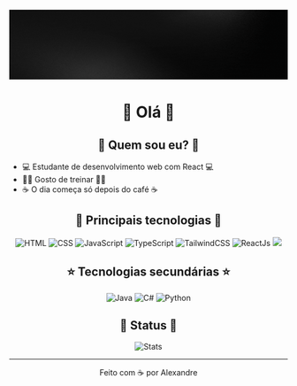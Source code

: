 ![GIF de boas vindas](./header.gif)

<div align="center">
    <h1>👋 Olá 👋</h1>
    <h2>🤔 Quem sou eu? 🤔</h2>
</div>

- 💻 Estudante de desenvolvimento web com React 💻
- 🏋️‍♂️ Gosto de treinar 🏋️‍♂️
- ☕ O dia começa só depois do café ☕

<div align="center">
    <h2>🌟 Principais tecnologias 🌟</h2>
    
<img src="https://img.shields.io/badge/HTML5-E34F26?style=for-the-badge&logo=html5&logoColor=white" alt="HTML" /> <img src="https://img.shields.io/badge/CSS3-1572B6?style=for-the-badge&logo=css3&logoColor=white" alt="CSS" /> <img src="https://img.shields.io/badge/JavaScript-323330?style=for-the-badge&logo=javascript&logoColor=F7DF1E" alt="JavaScript" /> <img src="https://img.shields.io/badge/TypeScript-007ACC?style=for-the-badge&logo=typescript&logoColor=white" alt="TypeScript" /> <img src="https://img.shields.io/badge/Tailwind_CSS-38B2AC?style=for-the-badge&logo=tailwind-css&logoColor=white" alt="TailwindCSS" /> <img src="https://img.shields.io/badge/React-20232A?style=for-the-badge&logo=react&logoColor=61DAFB" alt="ReactJs" /> <img src="https://img.shields.io/badge/next%20js-000000?style=for-the-badge&logo=nextdotjs&logoColor=white" /> 

</div>


<div align="center">
    <h2>⭐ Tecnologias secundárias ⭐</h2>
    <img src="https://cdn.jsdelivr.net/gh/devicons/devicon/icons/java/java-original-wordmark.svg" width="50px" alt="Java" /> <img src="https://cdn.jsdelivr.net/gh/devicons/devicon/icons/csharp/csharp-original.svg" width="50px" alt="C#" /> <img src="https://img.shields.io/badge/Python-FFD43B?style=for-the-badge&logo=python&logoColor=blue" alt="Python" />
</div>


<div align="center">
    <h2>🚀 Status 🚀</h2>
    <img src="http://github-profile-summary-cards.vercel.app/api/cards/stats?username=AlexandreConte&theme=dracula" alt="Stats" />
</div>

-----

<p align="center">
  Feito com ☕ por Alexandre
</p>
